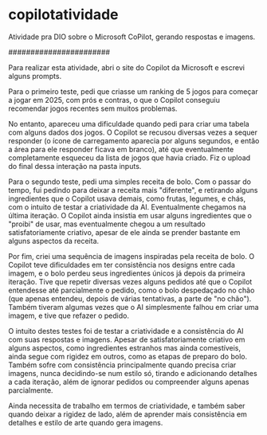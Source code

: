 # copilotatividade
Atividade pra DIO sobre o Microsoft CoPilot, gerando respostas e imagens.

#######################

Para realizar esta atividade, abri o site do Copilot da Microsoft e escrevi alguns prompts.

Para o primeiro teste, pedi que criasse um ranking de 5 jogos para começar a jogar em 2025, com prós e contras, o que o Copilot conseguiu recomendar jogos recentes sem muitos problemas.

No entanto, apareceu uma dificuldade quando pedi para criar uma tabela com alguns dados dos jogos. O Copilot se recusou diversas vezes a sequer responder (o ícone de carregamento aparecia por alguns segundos, e então a área para ele responder ficava em branco), até que eventualmente completamente esqueceu da lista de jogos que havia criado. Fiz o upload do final dessa interação na pasta inputs.

Para o segundo teste, pedi uma simples receita de bolo. Com o passar do tempo, fui pedindo para deixar a receita mais "diferente", e retirando alguns ingredientes que o Copilot usava demais, como frutas, legumes, e chás, com o intuito de testar a criatividade da AI. Eventualmente chegamos na última iteração. O Copilot ainda insistia em usar alguns ingredientes que o "proibi" de usar, mas eventualmente chegou a um resultado satisfatoriamente criativo, apesar de ele ainda se prender bastante em alguns aspectos da receita.

Por fim, criei uma sequência de imagens inspiradas pela receita de bolo. O Copilot teve dificuldades em ter consistência nos designs entre cada imagem, e o bolo perdeu seus ingredientes únicos já depois da primeira iteração. Tive que repetir diversas vezes alguns pedidos até que o Copilot entendesse até parcialmente o pedido, como o bolo despedaçado no chão (que apenas entendeu, depois de várias tentativas, a parte de "no chão"). Também tiveram algumas vezes que o AI simplesmente falhou em criar uma imagem, e tive que refazer o pedido.



O intuito destes testes foi de testar a criatividade e a consistência do AI com suas respostas e imagens. Apesar de satisfatoriamente criativo em alguns aspectos, como ingredientes estranhos mas ainda comestíveis, ainda segue com rigidez em outros, como as etapas de preparo do bolo. Também sofre com consistência principalmente quando precisa criar imagens, nunca decidindo-se num estilo só, tirando e adicionando detalhes a cada iteração, além de ignorar pedidos ou compreender alguns apenas parcialmente.

Ainda necessita de trabalho em termos de criatividade, e também saber quando deixar a rigidez de lado, além de aprender mais consistência em detalhes e estilo de arte quando gera imagens.
